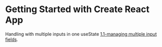 # Getting Started with Create React App

Handling with multiple inputs in one useState [1.1-managing multiple input fields](https://github.com/bappasahabapi/raect-manage-forms/tree/1.1-managing-multiple-input-fields).
